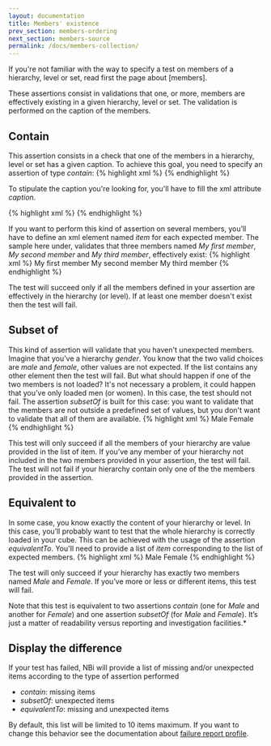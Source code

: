 ```yaml
---
layout: documentation
title: Members' existence
prev_section: members-ordering
next_section: members-source
permalink: /docs/members-collection/
---
```

If you're not familiar with the way to specify a test on members of a hierarchy, level or set, read first the page about [members].

These assertions consist in validations that one, or more, members are effectively existing in a given hierarchy, level or set. The validation is performed on the caption of the members.

## Contain
This assertion consists in a check that one of the members in a hierarchy, level or set has a given caption. To achieve this goal, you need to specify an assertion of type *contain*:
{% highlight xml %}
<test>
    <assert>
        <contain/>
    </assert>
</test>
{% endhighlight %}

To stipulate the caption you're looking for, you'll have to fill the xml attribute *caption*.

{% highlight xml %}
<contain caption="MyMember"/>
{% endhighlight %}

If you want to perform this kind of assertion on several members, you’ll have to define an xml element named *item* for each expected member. The sample here under, validates that three members named *My first member*, *My second member* and *My third member*, effectively exist:
{% highlight xml %}
<assert>
  <contain>
    <item>My first member</item>
    <item>My second member </item>
    <item>My third member</item>
  </contain>
</assert>
{% endhighlight %}

The test will succeed only if all the members defined in your assertion are effectively in the hierarchy (or level). If at least one member doesn't exist then the test will fail.

## Subset of
This kind of assertion will validate that you haven't unexpected members. Imagine that you’ve a hierarchy *gender*. You know that the two valid choices are *male* and *female*, other values are not expected. If the list contains any other element then the test will fail. But what should happen if one of the two members is not loaded? It's not necessary a problem, it could happen that you’ve only loaded men (or women). In this case, the test should not fail. The assertion *subsetOf* is built for this case: you want to validate that the members are not outside a predefined set of values, but you don't want to validate that all of them are available.
{% highlight xml %}
    <assert>
        <subsetOf>
            <item>Male</item>
            <item>Female</item>
        </subsetOf>
    </assert>
{% endhighlight %}

This test will only succeed if all the members of your hierarchy are value provided in the list of item. If you’ve any member of your hierarchy not included in the two members provided in your assertion, the test will fail. The test will not fail if your hierarchy contain only one of the the members provided in the assertion.

## Equivalent to
In some case, you know exactly the content of your hierarchy or level. In this case, you’ll probably want to test that the whole hierarchy is correctly loaded in your cube. This can be achieved with the usage of the assertion *equivalentTo*. You'll need to provide a list of *item* corresponding to the list of expected members.
{% highlight xml %}
    <assert>
        <equivalentTo>
            <item>Male</item>
            <item>Female</item>
        </equivalentTo>
    </assert>
{% endhighlight %}

The test will only succeed if your hierarchy has exactly two members named *Male* and *Female*. If you’ve more or less or different items, this test will fail.

Note that this test is equivalent to two assertions *contain* (one for *Male* and another for *Female*) and one assertion *subsetOf* (for *Male* and *Female*). It’s just a matter of readability versus reporting and investigation facilities.*

## Display the difference
If your test has failed, NBi will provide a list of missing and/or unexpected items according to the type of assertion performed

* *contain*: missing items
* *subsetOf*: unexpected items
* *equivalentTo*: missing and unexpected items

By default, this list will be limited to 10 items maximum. If you want to change this behavior see the documentation about [failure report profile](/docs/config-profile-failure-report).
